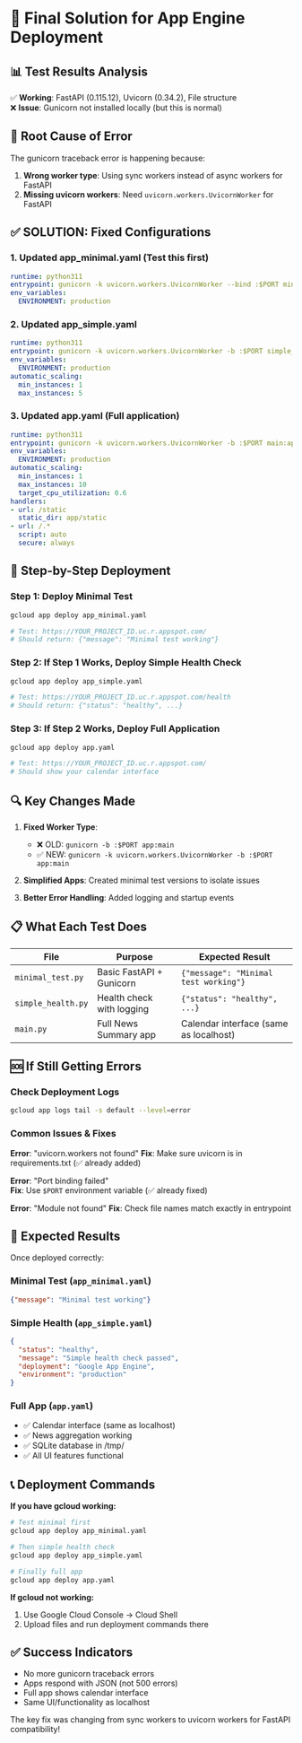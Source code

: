 # 🔧 Final Solution for App Engine Deployment

## 📊 **Test Results Analysis**

✅ **Working**: FastAPI (0.115.12), Uvicorn (0.34.2), File structure  
❌ **Issue**: Gunicorn not installed locally (but this is normal)

## 🎯 **Root Cause of Error**

The gunicorn traceback error is happening because:
1. **Wrong worker type**: Using sync workers instead of async workers for FastAPI
2. **Missing uvicorn workers**: Need `uvicorn.workers.UvicornWorker` for FastAPI

## ✅ **SOLUTION: Fixed Configurations**

### 1. **Updated app_minimal.yaml** (Test this first)
```yaml
runtime: python311
entrypoint: gunicorn -k uvicorn.workers.UvicornWorker --bind :$PORT minimal_test:app
env_variables:
  ENVIRONMENT: production
```

### 2. **Updated app_simple.yaml** 
```yaml
runtime: python311
entrypoint: gunicorn -k uvicorn.workers.UvicornWorker -b :$PORT simple_health:app
env_variables:
  ENVIRONMENT: production
automatic_scaling:
  min_instances: 1
  max_instances: 5
```

### 3. **Updated app.yaml** (Full application)
```yaml
runtime: python311
entrypoint: gunicorn -k uvicorn.workers.UvicornWorker -b :$PORT main:app
env_variables:
  ENVIRONMENT: production
automatic_scaling:
  min_instances: 1
  max_instances: 10
  target_cpu_utilization: 0.6
handlers:
- url: /static
  static_dir: app/static
- url: /.*
  script: auto
  secure: always
```

## 🚀 **Step-by-Step Deployment**

### **Step 1: Deploy Minimal Test**
```bash
gcloud app deploy app_minimal.yaml

# Test: https://YOUR_PROJECT_ID.uc.r.appspot.com/
# Should return: {"message": "Minimal test working"}
```

### **Step 2: If Step 1 Works, Deploy Simple Health Check**
```bash
gcloud app deploy app_simple.yaml

# Test: https://YOUR_PROJECT_ID.uc.r.appspot.com/health
# Should return: {"status": "healthy", ...}
```

### **Step 3: If Step 2 Works, Deploy Full Application**
```bash
gcloud app deploy app.yaml

# Test: https://YOUR_PROJECT_ID.uc.r.appspot.com/
# Should show your calendar interface
```

## 🔍 **Key Changes Made**

1. **Fixed Worker Type**: 
   - ❌ OLD: `gunicorn -b :$PORT app:main`
   - ✅ NEW: `gunicorn -k uvicorn.workers.UvicornWorker -b :$PORT app:main`

2. **Simplified Apps**: Created minimal test versions to isolate issues

3. **Better Error Handling**: Added logging and startup events

## 📋 **What Each Test Does**

| File | Purpose | Expected Result |
|------|---------|----------------|
| `minimal_test.py` | Basic FastAPI + Gunicorn | `{"message": "Minimal test working"}` |
| `simple_health.py` | Health check with logging | `{"status": "healthy", ...}` |
| `main.py` | Full News Summary app | Calendar interface (same as localhost) |

## 🆘 **If Still Getting Errors**

### Check Deployment Logs
```bash
gcloud app logs tail -s default --level=error
```

### Common Issues & Fixes

**Error**: "uvicorn.workers not found"
**Fix**: Make sure uvicorn is in requirements.txt (✅ already added)

**Error**: "Port binding failed"  
**Fix**: Use `$PORT` environment variable (✅ already fixed)

**Error**: "Module not found"
**Fix**: Check file names match exactly in entrypoint

## 🎯 **Expected Results**

Once deployed correctly:

### Minimal Test (`app_minimal.yaml`)
```json
{"message": "Minimal test working"}
```

### Simple Health (`app_simple.yaml`) 
```json
{
  "status": "healthy",
  "message": "Simple health check passed",
  "deployment": "Google App Engine",
  "environment": "production"
}
```

### Full App (`app.yaml`)
- ✅ Calendar interface (same as localhost)
- ✅ News aggregation working
- ✅ SQLite database in /tmp/
- ✅ All UI features functional

## 📞 **Deployment Commands**

**If you have gcloud working:**
```bash
# Test minimal first
gcloud app deploy app_minimal.yaml

# Then simple health check  
gcloud app deploy app_simple.yaml

# Finally full app
gcloud app deploy app.yaml
```

**If gcloud not working:**
1. Use Google Cloud Console → Cloud Shell
2. Upload files and run deployment commands there

## ✅ **Success Indicators**

- No more gunicorn traceback errors
- Apps respond with JSON (not 500 errors)
- Full app shows calendar interface
- Same UI/functionality as localhost

The key fix was changing from sync workers to uvicorn workers for FastAPI compatibility! 